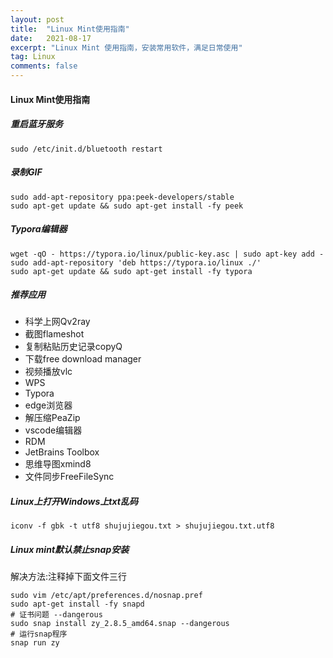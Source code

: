 ```yaml
---
layout: post
title:  "Linux Mint使用指南"
date:   2021-08-17
excerpt: "Linux Mint 使用指南，安装常用软件，满足日常使用"
tag: Linux
comments: false
---
```


#### Linux Mint使用指南

##### 重启蓝牙服务

```shell
sudo /etc/init.d/bluetooth restart
```

##### 录制GIF

```shell
sudo add-apt-repository ppa:peek-developers/stable
sudo apt-get update && sudo apt-get install -fy peek
```

##### Typora编辑器

```shell
wget -qO - https://typora.io/linux/public-key.asc | sudo apt-key add -
sudo add-apt-repository 'deb https://typora.io/linux ./'
sudo apt-get update && sudo apt-get install -fy typora
```

##### 推荐应用

- 科学上网Qv2ray
- 截图flameshot
- 复制粘贴历史记录copyQ
- 下载free download manager
- 视频播放vlc
- WPS
- Typora
- edge浏览器
- 解压缩PeaZip
- vscode编辑器
- RDM
- JetBrains Toolbox
- 思维导图xmind8
- 文件同步FreeFileSync

##### Linux上打开Windows上txt乱码

```shell
iconv -f gbk -t utf8 shujujiegou.txt > shujujiegou.txt.utf8
```

##### Linux mint默认禁止snap安装

解决方法:注释掉下面文件三行

```shell
sudo vim /etc/apt/preferences.d/nosnap.pref
sudo apt-get install -fy snapd
# 证书问题 --dangerous
sudo snap install zy_2.8.5_amd64.snap --dangerous
# 运行snap程序
snap run zy
```


